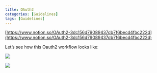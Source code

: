 ```yaml
---
title: OAuth2
categories: [Guidelines]
tags: [Guidelines]
---
```


[https://www.notion.so/OAuth2-3dc156d79089437db7f6becd4fbc222d](https://www.notion.so/OAuth2-3dc156d79089437db7f6becd4fbc222d)


Let’s see how this Oauth2 workflow looks like:


![](https://prod-files-secure.s3.us-west-2.amazonaws.com/9960fb2a-b75e-4bea-a8f9-b00925db1215/3bce41e0-99e8-4ebd-9701-e2bc9cbb79a2/Untitled.png?X-Amz-Algorithm=AWS4-HMAC-SHA256&X-Amz-Content-Sha256=UNSIGNED-PAYLOAD&X-Amz-Credential=ASIAZI2LB4666DYHM773%2F20250222%2Fus-west-2%2Fs3%2Faws4_request&X-Amz-Date=20250222T201946Z&X-Amz-Expires=3600&X-Amz-Security-Token=IQoJb3JpZ2luX2VjEMf%2F%2F%2F%2F%2F%2F%2F%2F%2F%2FwEaCXVzLXdlc3QtMiJHMEUCIQDh2TfPIPq7ilMiGTihULLxEd7BdYqMHHs%2Brzaf%2FLvmIgIgOBz0Qvy%2F3maGxvnjNuKqYjUz0Ep6gr%2F6a2mkOwO7LDgqiAQI8P%2F%2F%2F%2F%2F%2F%2F%2F%2F%2FARAAGgw2Mzc0MjMxODM4MDUiDET6CS6uetHklIWPXCrcAwYODAq7HIrCjZZ44O5XLWrnFbNuCi7WA84LeDj28vY9QKzrDw0gkn51XHpsU81bH%2FP889BCttFWZcvGgGifG8uYdYksq%2B22PAdJShVglpJCR5Q6tkEGrLy2%2FlnN%2FrCycWVpNNmpJiTXa6wS5nPH%2BRcHVX010yilOY9W8VughxshTnG7fXySdIQWmlEbqOzuMrAx2EMi0WJptjqZW09dpVIRvs5pmrlRA3VnWyVpeH1yNT8Bx5GCivRgChtbPFuoAE7mlDiJLqH%2BDOrbilA0NLeR%2BZO02rAQh1O%2BN5b1iJ%2BUWkFxKFBVxtWUSdhwAlR5x7cjOrm6ORhZebRz2sszPLvp8H4qF44cgx51hoyF8FWK77kjJLN%2FJFJ7MJ5uhbChHi6Al4y5s8911OeCdK9zYZXBKmLQsHd0XOU6gmUdMXvKLmYQP5YLEnyHm7P1YZoYDjiNeuGxhnhUITxmUloH6gzjKjuiWjBN7dlQThADTcSEdZuPbu5Yr5ZV4EGJiRI17f4xwfPvlJK8iuBcPm4qZzoOsp377r1WLYfQo621sDuBJ0asQH9D0qy1jEI8fiInFrxUobmZ6KmcTw2WxJd9Gzu1%2BMuTcZu%2BqtqW9jxzMHCRbK6iQZI6bBnb%2FKLmMKHQ570GOqUBUlYI7DS07hxfsGlC%2FLB5grJMk%2BdUaaI8dtDTpVURM5zTy9qFVD2bEaifbZ40NPMb8S7l8NuDAzv0FMzeVtXhiVDbnrDQe%2Fngj6IW8V4rniC8xZjrQSk4koNVcPEBXdkD2sf5lywgVm%2FbtowgI9MXtn7aZA2M8I7MO%2BWxTRfZVDB0B4zVZaBsdrDNw%2B1uafqYcxYCmkOEmieNRZ8bchiuEoRi%2BRiO&X-Amz-Signature=567861ab9a52350c8849af32825e765925fe146bd7bb7e29e66b18acd036bb8f&X-Amz-SignedHeaders=host&x-id=GetObject)


![](https://prod-files-secure.s3.us-west-2.amazonaws.com/9960fb2a-b75e-4bea-a8f9-b00925db1215/27d32b66-de43-41de-80f7-7edb81d1190f/Untitled.png?X-Amz-Algorithm=AWS4-HMAC-SHA256&X-Amz-Content-Sha256=UNSIGNED-PAYLOAD&X-Amz-Credential=ASIAZI2LB4666DYHM773%2F20250222%2Fus-west-2%2Fs3%2Faws4_request&X-Amz-Date=20250222T201946Z&X-Amz-Expires=3600&X-Amz-Security-Token=IQoJb3JpZ2luX2VjEMf%2F%2F%2F%2F%2F%2F%2F%2F%2F%2FwEaCXVzLXdlc3QtMiJHMEUCIQDh2TfPIPq7ilMiGTihULLxEd7BdYqMHHs%2Brzaf%2FLvmIgIgOBz0Qvy%2F3maGxvnjNuKqYjUz0Ep6gr%2F6a2mkOwO7LDgqiAQI8P%2F%2F%2F%2F%2F%2F%2F%2F%2F%2FARAAGgw2Mzc0MjMxODM4MDUiDET6CS6uetHklIWPXCrcAwYODAq7HIrCjZZ44O5XLWrnFbNuCi7WA84LeDj28vY9QKzrDw0gkn51XHpsU81bH%2FP889BCttFWZcvGgGifG8uYdYksq%2B22PAdJShVglpJCR5Q6tkEGrLy2%2FlnN%2FrCycWVpNNmpJiTXa6wS5nPH%2BRcHVX010yilOY9W8VughxshTnG7fXySdIQWmlEbqOzuMrAx2EMi0WJptjqZW09dpVIRvs5pmrlRA3VnWyVpeH1yNT8Bx5GCivRgChtbPFuoAE7mlDiJLqH%2BDOrbilA0NLeR%2BZO02rAQh1O%2BN5b1iJ%2BUWkFxKFBVxtWUSdhwAlR5x7cjOrm6ORhZebRz2sszPLvp8H4qF44cgx51hoyF8FWK77kjJLN%2FJFJ7MJ5uhbChHi6Al4y5s8911OeCdK9zYZXBKmLQsHd0XOU6gmUdMXvKLmYQP5YLEnyHm7P1YZoYDjiNeuGxhnhUITxmUloH6gzjKjuiWjBN7dlQThADTcSEdZuPbu5Yr5ZV4EGJiRI17f4xwfPvlJK8iuBcPm4qZzoOsp377r1WLYfQo621sDuBJ0asQH9D0qy1jEI8fiInFrxUobmZ6KmcTw2WxJd9Gzu1%2BMuTcZu%2BqtqW9jxzMHCRbK6iQZI6bBnb%2FKLmMKHQ570GOqUBUlYI7DS07hxfsGlC%2FLB5grJMk%2BdUaaI8dtDTpVURM5zTy9qFVD2bEaifbZ40NPMb8S7l8NuDAzv0FMzeVtXhiVDbnrDQe%2Fngj6IW8V4rniC8xZjrQSk4koNVcPEBXdkD2sf5lywgVm%2FbtowgI9MXtn7aZA2M8I7MO%2BWxTRfZVDB0B4zVZaBsdrDNw%2B1uafqYcxYCmkOEmieNRZ8bchiuEoRi%2BRiO&X-Amz-Signature=3ae4440c35b82331c8c63f864efe65b8e403ddec59c67f10f535c12f979bb42d&X-Amz-SignedHeaders=host&x-id=GetObject)

